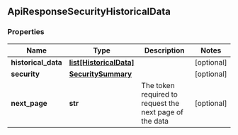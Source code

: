 ## ApiResponseSecurityHistoricalData

### Properties
Name | Type | Description | Notes
------------ | ------------- | ------------- | -------------
**historical_data** | [**list[HistoricalData]**](HistoricalData.md) |  | [optional] 
**security** | [**SecuritySummary**](SecuritySummary.md) |  | [optional] 
**next_page** | **str** | The token required to request the next page of the data | [optional] 




